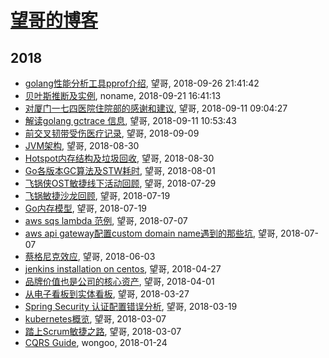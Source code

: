 # [望哥的博客](http://blog.sisopipo.com)

## 2018
* [golang性能分析工具pprof介绍](/2018/2018-09-26-golang-pprof-intro), 望哥, 2018-09-26 21:41:42
* [贝叶斯推断及实例](/2018/2018-09-21-bayesian-inference), noname, 2018-09-21 16:41:13
* [对厦门一七四医院住院部的感谢和建议](/2018/2018-09-11-thanks-and-suggestion-to-174), 望哥, 2018-09-11 09:04:27
* [解读golang gctrace 信息](/2018/2018-09-11-golang-gctrace-info), 望哥, 2018-09-11 10:53:43
* [前交叉韧带受伤医疗记录](/2018/2018-09-09-acl-medical-records), 望哥, 2018-09-09
* [JVM架构](/2018/2018-08-30-jvm-arch), 望哥, 2018-08-30
* [Hotspot内存结构及垃圾回收](/2018/2018-08-30-hotspot-memory-and-gc), 望哥, 2018-08-30
* [Go各版本GC算法及STW耗时](/2018/2018-08-01-golang-gc-algorithm-and-pause), 望哥, 2018-08-01
* [飞锅侠OST敏捷线下活动回顾](/2018/2018-07-29-throw-pot-ost-salon), 望哥, 2018-07-29
* [飞锅敏捷沙龙回顾](/2018/2018-07-23-throw-pot-scrum-salon), 望哥, 2018-07-19
* [Go内存模型](/2018/2018-07-19-go-memory-model), 望哥, 2018-07-19
* [aws sqs lambda 范例](/2018/2018-07-07-aws-sqs-lambda-example), 望哥, 2018-07-07
* [aws api gateway配置custom domain name遇到的那些坑](/2018/2018-07-07-aws-apigw-custom-domain-name), 望哥, 2018-07-07
* [蔡格尼克效应](/2018/2018-06-03-zeigarnik_effect), 望哥, 2018-06-03
* [jenkins installation on centos](/2018/2018-04-27-jenkins-installation), 望哥, 2018-04-27
* [品牌价值也是公司的核心资产](/2018/2018-04-01-brand-value-is-core-asset), 望哥, 2018-04-01
* [从电子看板到实体看板](/2018/2018-03-27-from-elec-kanban-to-physc), 望哥, 2018-03-27
* [Spring Security 认证配置错误分析](/2018/2018-03-19-spring-security-config-analysis), 望哥, 2018-03-19
* [kubernetes概览](/2018/2018-03-07-kubernates-introduction), 望哥, 2018-03-07
* [踏上Scrum敏捷之路](/2018/2018-02-14-scrum-guide), 望哥, 2018-03-07
* [CQRS Guide](/2018/2018-01-24-cqrs-guide), wongoo, 2018-01-24
